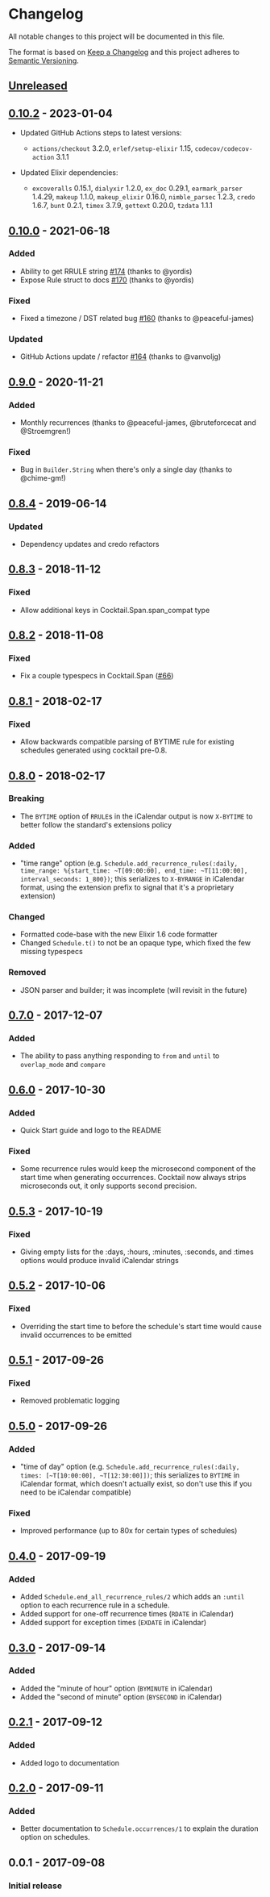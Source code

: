 # Changelog

All notable changes to this project will be documented in this file.

The format is based on [Keep a Changelog](http://keepachangelog.com/en/1.0.0/)
and this project adheres to [Semantic Versioning](http://semver.org/spec/v2.0.0.html).

## [Unreleased][]

## [0.10.2][] - 2023-01-04

-   Updated GitHub Actions steps to latest versions:

    -   `actions/checkout` 3.2.0, `erlef/setup-elixir` 1.15, `codecov/codecov-action` 3.1.1

-   Updated Elixir dependencies:

    -   `excoveralls` 0.15.1, `dialyxir` 1.2.0, `ex_doc` 0.29.1, `earmark_parser` 1.4.29,
        `makeup` 1.1.0, `makeup_elixir` 0.16.0, `nimble_parsec` 1.2.3, `credo` 1.6.7,
        `bunt` 0.2.1, `timex` 3.7.9, `gettext` 0.20.0, `tzdata` 1.1.1

## [0.10.0][] - 2021-06-18

### Added

-   Ability to get RRULE string [#174](https://github.com/peek-travel/cocktail/pull/174) (thanks to @yordis)
-   Expose Rule struct to docs
    [#170](https://github.com/peek-travel/cocktail/pull/170) (thanks to @yordis)

### Fixed

-   Fixed a timezone / DST related bug [#160](https://github.com/peek-travel/cocktail/pull/160) (thanks to @peaceful-james)

### Updated

-   GitHub Actions update / refactor [#164](https://github.com/peek-travel/cocktail/pull/164) (thanks to @vanvoljg)

## [0.9.0][] - 2020-11-21

### Added

-   Monthly recurrences (thanks to @peaceful-james, @bruteforcecat and @Stroemgren!)

### Fixed

-   Bug in `Builder.String` when there's only a single day (thanks to @chime-gm!)

## [0.8.4][] - 2019-06-14

### Updated

-   Dependency updates and credo refactors

## [0.8.3][] - 2018-11-12

### Fixed

-   Allow additional keys in Cocktail.Span.span_compat type

## [0.8.2][] - 2018-11-08

### Fixed

-   Fix a couple typespecs in Cocktail.Span ([#66](https://github.com/peek-travel/cocktail/pull/66))

## [0.8.1][] - 2018-02-17

### Fixed

-   Allow backwards compatible parsing of BYTIME rule for existing schedules generated using cocktail pre-0.8.

## [0.8.0][] - 2018-02-17

### Breaking

-   The `BYTIME` option of `RRULE`s in the iCalendar output is now `X-BYTIME` to better follow the standard's extensions policy

### Added

-   "time range" option (e.g. `Schedule.add_recurrence_rules(:daily, time_range: %{start_time: ~T[09:00:00], end_time: ~T[11:00:00], interval_seconds: 1_800})`; this serializes to `X-BYRANGE` in iCalendar format, using the extension prefix to signal that it's a proprietary extension)

### Changed

-   Formatted code-base with the new Elixir 1.6 code formatter
-   Changed `Schedule.t()` to not be an opaque type, which fixed the few missing typespecs

### Removed

-   JSON parser and builder; it was incomplete (will revisit in the future)

## [0.7.0][] - 2017-12-07

### Added

-   The ability to pass anything responding to `from` and `until` to `overlap_mode` and `compare`

## [0.6.0][] - 2017-10-30

### Added

-   Quick Start guide and logo to the README

### Fixed

-   Some recurrence rules would keep the microsecond component of the start time when generating occurrences. Cocktail now always strips microseconds out, it only supports second precision.

## [0.5.3][] - 2017-10-19

### Fixed

-   Giving empty lists for the :days, :hours, :minutes, :seconds, and :times options would produce invalid iCalendar strings

## [0.5.2][] - 2017-10-06

### Fixed

-   Overriding the start time to before the schedule's start time would cause invalid occurrences to be emitted

## [0.5.1][] - 2017-09-26

### Fixed

-   Removed problematic logging

## [0.5.0][] - 2017-09-26

### Added

-   "time of day" option (e.g. `Schedule.add_recurrence_rules(:daily, times: [~T[10:00:00], ~T[12:30:00]])`; this serializes to `BYTIME` in iCalendar format, which doesn't actually exist, so don't use this if you need to be iCalendar compatible)

### Fixed

-   Improved performance (up to 80x for certain types of schedules)

## [0.4.0][] - 2017-09-19

### Added

-   Added `Schedule.end_all_recurrence_rules/2` which adds an `:until` option to each recurrence rule in a schedule.
-   Added support for one-off recurrence times (`RDATE` in iCalendar)
-   Added support for exception times (`EXDATE` in iCalendar)

## [0.3.0][] - 2017-09-14

### Added

-   Added the "minute of hour" option (`BYMINUTE` in iCalendar)
-   Added the "second of minute" option (`BYSECOND` in iCalendar)

## [0.2.1][] - 2017-09-12

### Added

-   Added logo to documentation

## [0.2.0][] - 2017-09-11

### Added

-   Better documentation to `Schedule.occurrences/1` to explain the duration option on schedules.

## 0.0.1 - 2017-09-08

### Initial release

[Unreleased]: https://github.com/peek-travel/cocktail/compare/0.10.2...HEAD

[0.10.2]: https://github.com/peek-travel/cocktail/compare/0.10.0...0.10.2

[0.10.0]: https://github.com/peek-travel/cocktail/compare/0.9.0...0.10.0

[0.9.0]: https://github.com/peek-travel/cocktail/compare/0.8.4...0.9.0

[0.8.4]: https://github.com/peek-travel/cocktail/compare/0.8.3...0.8.4

[0.8.3]: https://github.com/peek-travel/cocktail/compare/0.8.2...0.8.3

[0.8.2]: https://github.com/peek-travel/cocktail/compare/0.8.1...0.8.2

[0.8.1]: https://github.com/peek-travel/cocktail/compare/0.8.0...0.8.1

[0.8.0]: https://github.com/peek-travel/cocktail/compare/0.7.0...0.8.0

[0.7.0]: https://github.com/peek-travel/cocktail/compare/0.6.0...0.7.0

[0.6.0]: https://github.com/peek-travel/cocktail/compare/0.5.3...0.6.0

[0.5.3]: https://github.com/peek-travel/cocktail/compare/0.5.2...0.5.3

[0.5.2]: https://github.com/peek-travel/cocktail/compare/0.5.1...0.5.2

[0.5.1]: https://github.com/peek-travel/cocktail/compare/0.5.0...0.5.1

[0.5.0]: https://github.com/peek-travel/cocktail/compare/0.4.0...0.5.0

[0.4.0]: https://github.com/peek-travel/cocktail/compare/0.3.0...0.4.0

[0.3.0]: https://github.com/peek-travel/cocktail/compare/0.2.1...0.3.0

[0.2.1]: https://github.com/peek-travel/cocktail/compare/0.2.0...0.2.1

[0.2.0]: https://github.com/peek-travel/cocktail/compare/0.1.0...0.2.0
